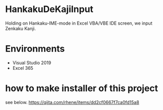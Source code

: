 # HankakuDeKajiInput
Holding on Hankaku-IME-mode in Excel VBA/VBE IDE screen, we input Zenkaku Kanji.

# Environments
- Visual Studio 2019
- Excel 365

# how to make installer of this project
see below.
https://qiita.com/rhene/items/dd2cf0667f7ca0fd15a8
